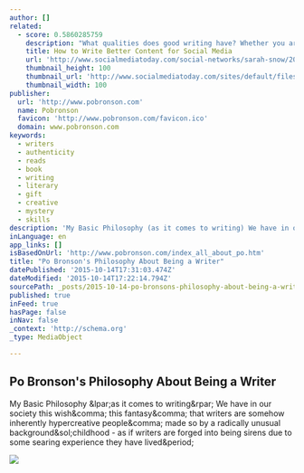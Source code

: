 ```yaml
---
author: []
related:
  - score: 0.5860285759
    description: "What qualities does good writing have? Whether you are reading a book or a Facebook post, good writing is easy to understand and it grabs you with an idea or an emotion. Sadly, there's a lot of bad writing out there, especially on social media."
    title: How to Write Better Content for Social Media
    url: 'http://www.socialmediatoday.com/social-networks/sarah-snow/2015-07-13/how-write-better-content-social-media'
    thumbnail_height: 100
    thumbnail_url: 'http://www.socialmediatoday.com/sites/default/files/styles/thumbnail/public/post_main_images/writing_3.jpg?itok=YF7U8UCK'
    thumbnail_width: 100
publisher:
  url: 'http://www.pobronson.com'
  name: Pobronson
  favicon: 'http://www.pobronson.com/favicon.ico'
  domain: www.pobronson.com
keywords:
  - writers
  - authenticity
  - reads
  - book
  - writing
  - literary
  - gift
  - creative
  - mystery
  - skills
description: 'My Basic Philosophy (as it comes to writing) We have in our society this wish, this fantasy, that writers are somehow inherently hypercreative people, made so by a radically unusual background/childhood - as if writers are forged into being sirens due to some searing experience they have lived.'
inLanguage: en
app_links: []
isBasedOnUrl: 'http://www.pobronson.com/index_all_about_po.htm'
title: "Po Bronson's Philosophy About Being a Writer"
datePublished: '2015-10-14T17:31:03.474Z'
dateModified: '2015-10-14T17:22:14.794Z'
sourcePath: _posts/2015-10-14-po-bronsons-philosophy-about-being-a-writer.md
published: true
inFeed: true
hasPage: false
inNav: false
_context: 'http://schema.org'
_type: MediaObject

---
```

<article style=""><h1>Po Bronson's Philosophy About Being a Writer</h1><p>My Basic Philosophy &amp;lpar;as it comes to writing&amp;rpar; We have in our society this wish&amp;comma; this fantasy&amp;comma; that writers are somehow inherently hypercreative people&amp;comma; made so by a radically unusual background&amp;sol;childhood - as if writers are forged into being sirens due to some searing experience they have lived&amp;period;</p><img src="http://www.pobronson.com/images/Writing_Closet.jpg" /></article>